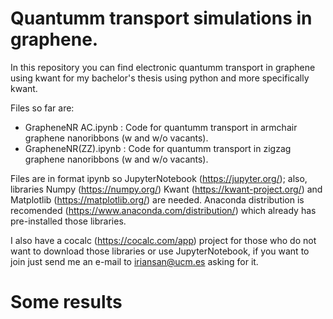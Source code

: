 # Quantumm transport simulations in graphene.

In this repository you can find electronic quantumm transport in graphene using kwant for my bachelor's thesis using python and more specifically kwant.

Files so far are:

* GrapheneNR AC.ipynb  : Code for quantumm transport in armchair graphene nanoribbons (w and w/o vacants).
* GrapheneNR(ZZ).ipynb : Code for quantumm transport in zigzag graphene nanoribbons (w and w/o vacants).

Files are in format ipynb so JupyterNotebook (https://jupyter.org/); also, libraries Numpy (https://numpy.org/) Kwant (https://kwant-project.org/) and Matplotlib (https://matplotlib.org/) are needed.
Anaconda distribution is recomended (https://www.anaconda.com/distribution/) which already has pre-installed those libraries.

I also have a cocalc (https://cocalc.com/app) project for those who do not want to download those libraries or use JupyterNotebook, if you want to join just send me an e-mail to iriansan@ucm.es asking for it.

# Some results


